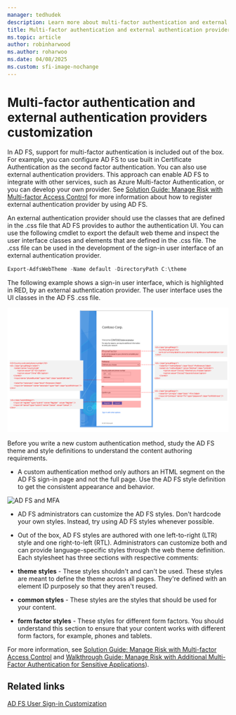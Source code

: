 ```yaml
---
manager: tedhudek
description: Learn more about multi-factor authentication and external authentication providers customization.
title: Multi-factor authentication and external authentication providers customization
ms.topic: article
author: robinharwood
ms.author: roharwoo
ms.date: 04/08/2025
ms.custom: sfi-image-nochange
---
```


# Multi-factor authentication and external authentication providers customization



In AD FS, support for multi-factor authentication is included out of the box. For example, you can configure AD FS to use built in Certificate Authentication as the second factor authentication. You can also use external authentication providers. This approach can enable AD FS to integrate with other services, such as Azure Multi-factor Authentication, or you can develop your own provider. See [Solution Guide: Manage Risk with Multi\-factor Access Control](./manage-risk-with-conditional-access-control.md) for more information about how to register external authentication provider by using AD FS.

An external authentication provider should use the classes that are defined in the .css file that AD FS provides to author the authentication UI. You can use the following cmdlet to export the default web theme and inspect the user interface classes and elements that are defined in the .css file. The .css file can be used in the development of the sign\-in user interface of an external authentication provider.

```powershell
Export-AdfsWebTheme -Name default -DirectoryPath C:\theme
```

The following example shows a sign-in user interface, which is highlighted in RED, by an external authentication provider. The user interface uses the UI classes in the AD FS .css file.

![Screenshot that shows an example of the sign-in user interface.](media/AD-FS-user-sign-in-customization/ADFS_Blue_Custom8.png)

Before you write a new custom authentication method, study the AD FS theme and style definitions to understand the content authoring requirements.

- A custom authentication method only authors an HTML segment on the AD FS sign\-in page and not the full page. Use the AD FS style definition to get the consistent appearance and behavior.

![AD FS and MFA](media/AD-FS-user-sign-in-customization/ADFS_Blue_Custom9.png)

- AD FS administrators can customize the AD FS styles. Don't hardcode your own styles. Instead, try using AD FS styles whenever possible.

- Out of the box, AD FS styles are authored with one left-to-right \(LTR\) style and one right-to-left \(RTL\). Administrators can customize both and can provide language-specific styles through the web theme definition. Each stylesheet has three sections with respective comments:

- **theme styles** - These styles shouldn't and can't be used. These styles are meant to define the theme across all pages. They're defined with an element ID purposely so that they aren't reused.

- **common styles** - These styles are the styles that should be used for your content.

- **form factor styles** - These styles for different form factors. You should understand this section to ensure that your content works with different form factors, for example, phones and tablets.

For more information, see [Solution Guide: Manage Risk with Multi\-factor Access Control](./manage-risk-with-conditional-access-control.md) and [Walkthrough Guide: Manage Risk with Additional Multi-Factor Authentication for Sensitive Applications](/windows-server/identity/ad-fs/operations/walkthrough-guide--manage-risk-with-additional-multi-factor-authentication-for-sensitive-applications)).

## Related links

[AD FS User Sign-in Customization](AD-FS-user-sign-in-customization.md)

